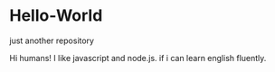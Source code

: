 # Hello-World
just another repository

Hi humans! I like javascript and node.js.
if i can learn english fluently.
